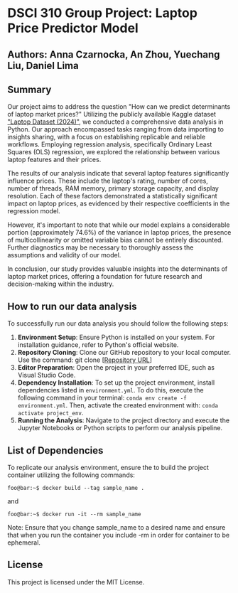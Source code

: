 # DSCI 310 Group Project: Laptop Price Predictor Model

## Authors: Anna Czarnocka, An Zhou, Yuechang Liu, Daniel Lima

## Summary
Our project aims to address the question "How can we predict determinants of laptop market prices?" Utilizing the publicly available Kaggle dataset ["Laptop Dataset (2024)"](https://www.kaggle.com/datasets/aniket1505/laptop-dataset-2023), we conducted a comprehensive data analysis in Python. Our approach encompassed tasks ranging from data importing to insights sharing, with a focus on establishing replicable and reliable workflows. Employing regression analysis, specifically Ordinary Least Squares (OLS) regression, we explored the relationship between various laptop features and their prices.

The results of our analysis indicate that several laptop features significantly influence prices. These include the laptop's rating, number of cores, number of threads, RAM memory, primary storage capacity, and display resolution. Each of these factors demonstrated a statistically significant impact on laptop prices, as evidenced by their respective coefficients in the regression model.

However, it's important to note that while our model explains a considerable portion (approximately 74.6%) of the variance in laptop prices, the presence of multicollinearity or omitted variable bias cannot be entirely discounted. Further diagnostics may be necessary to thoroughly assess the assumptions and validity of our model.

In conclusion, our study provides valuable insights into the determinants of laptop market prices, offering a foundation for future research and decision-making within the industry.

## How to run our data analysis
To successfully run our data analysis you should follow the following steps:
1. **Environment Setup**: Ensure Python is installed on your system. For installation guidance, refer to Python's official website.
3. **Repository Cloning**: Clone our GitHub repository to your local computer. Use the command: git clone [[Repository URL](https://github.com/DSCI-310-2024/Laptops--market-prices-detemrinants-prediction.git)]
4. **Editor Preparation**: Open the project in your preferred IDE, such as Visual Studio Code.
5. **Dependency Installation**: To set up the project environment, install dependencies listed in `environment.yml`. To do this, execute the following command in your terminal: `conda env create -f environment.yml`. Then, activate the created environment with: `conda activate project_env`.
6. **Running the Analysis**: Navigate to the project directory and execute the Jupyter Notebooks or Python scripts to perform our analysis pipeline.

## List of Dependencies
To replicate our analysis environment, ensure the to build the project container utilizing the following commands:

```console
foo@bar:~$ docker build --tag sample_name .
```
and

```console
foo@bar:~$ docker run -it --rm sample_name
```

Note: Ensure that you change sample_name to a desired name and ensure that when you run the container you include -rm in order for container to be ephemeral.

## License
This project is licensed under the MIT License.

